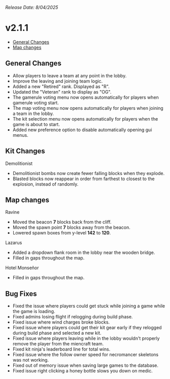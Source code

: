 _Release Date: 8/04/2025_

# v2.1.1

- [General Changes](#general-changes)
- [Map changes](#map-changes)

## General Changes

- Allow players to leave a team at any point in the lobby.
- Improve the leaving and joining team logic.
- Added a new "Retired" rank. Displayed as "R".
- Updated the "Veteran" rank to display as "OG".
- The gamerule voting menu now opens automatically for players when gamerule voting start.
- The map voting menu now opens automatically for players when joining a team in the lobby.
- The kit selection menu now opens automatically for players when the game is about to start.
- Added new preference option to disable automatically opening gui menus.

## Kit Changes

Demolitionist

- Demolitionist bombs now create fewer falling blocks when they explode.
- Blasted blocks now reappear in order from farthest to closest to the explosion, instead of randomly.

## Map changes

Ravine

- Moved the beacon **7** blocks back from the cliff.
- Moved the spawn point **7** blocks away from the beacon.
- Lowered spawn boxes from y-level **142** to **120**.

Lazarus

- Added a dropdown flank room in the lobby near the wooden bridge.
- Filled in gaps throughout the map.

Hotel Monseñor

- Filled in gaps throughout the map.

## Bug Fixes

- Fixed the issue where players could get stuck while joining a game while the game is loading.
- Fixed admins losing flight if relogging during build phase.
- Fixed issue where wind charges broke blocks.
- Fixed issue where players could get their kit gear early if they relogged during build phase and selected a new kit.
- Fixed issue where players leaving while in the lobby wouldn't properly remove the player from the miencraft team.
- Fixed kit ninja's leaderboard line for total wins.
- Fixed issue where the follow owner speed for necromancer skeletons was not working.
- Fixed out of memory issue when saving large games to the database.
- Fixed issue right clicking a honey bottle slows you down on medic.

